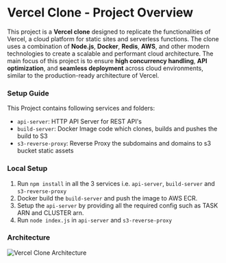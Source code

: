 
# Vercel Clone - Project Overview

This project is a **Vercel clone** designed to replicate the functionalities of Vercel, a cloud platform for static sites and serverless functions. The clone uses a combination of **Node.js**, **Docker**, **Redis**, **AWS**, and other modern technologies to create a scalable and performant cloud architecture. The main focus of this project is to ensure **high concurrency handling**, **API optimization**, and **seamless deployment** across cloud environments, similar to the production-ready architecture of Vercel.

### Setup Guide

This Project contains following services and folders:

- `api-server`: HTTP API Server for REST API's
- `build-server`: Docker Image code which clones, builds and pushes the build to S3
- `s3-reverse-proxy`: Reverse Proxy the subdomains and domains to s3 bucket static assets

### Local Setup

1. Run `npm install` in all the 3 services i.e. `api-server`, `build-server` and `s3-reverse-proxy`
2. Docker build the `build-server` and push the image to AWS ECR.
3. Setup the `api-server` by providing all the required config such as TASK ARN and CLUSTER arn.
4. Run `node index.js` in `api-server` and `s3-reverse-proxy`


### Architecture

![Vercel Clone Architecture](https://i.imgur.com/r7QUXqZ.png)